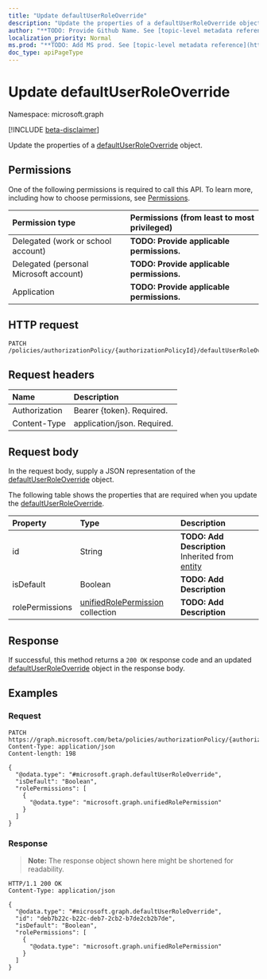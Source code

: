 ```yaml
---
title: "Update defaultUserRoleOverride"
description: "Update the properties of a defaultUserRoleOverride object."
author: "**TODO: Provide Github Name. See [topic-level metadata reference](https://msgo.azurewebsites.net/add/document/guidelines/metadata.html#topic-level-metadata)**"
localization_priority: Normal
ms.prod: "**TODO: Add MS prod. See [topic-level metadata reference](https://msgo.azurewebsites.net/add/document/guidelines/metadata.html#topic-level-metadata)**"
doc_type: apiPageType
---
```


# Update defaultUserRoleOverride
Namespace: microsoft.graph

[!INCLUDE [beta-disclaimer](../../includes/beta-disclaimer.md)]

Update the properties of a [defaultUserRoleOverride](../resources/defaultuserroleoverride.md) object.

## Permissions
One of the following permissions is required to call this API. To learn more, including how to choose permissions, see [Permissions](/graph/permissions-reference).

|Permission type|Permissions (from least to most privileged)|
|:---|:---|
|Delegated (work or school account)|**TODO: Provide applicable permissions.**|
|Delegated (personal Microsoft account)|**TODO: Provide applicable permissions.**|
|Application|**TODO: Provide applicable permissions.**|

## HTTP request

<!-- {
  "blockType": "ignored"
}
-->
``` http
PATCH /policies/authorizationPolicy/{authorizationPolicyId}/defaultUserRoleOverrides/{defaultUserRoleOverrideId}
```

## Request headers
|Name|Description|
|:---|:---|
|Authorization|Bearer {token}. Required.|
|Content-Type|application/json. Required.|

## Request body
In the request body, supply a JSON representation of the [defaultUserRoleOverride](../resources/defaultuserroleoverride.md) object.

The following table shows the properties that are required when you update the [defaultUserRoleOverride](../resources/defaultuserroleoverride.md).

|Property|Type|Description|
|:---|:---|:---|
|id|String|**TODO: Add Description** Inherited from [entity](../resources/entity.md)|
|isDefault|Boolean|**TODO: Add Description**|
|rolePermissions|[unifiedRolePermission](../resources/intune-unifiedrolepermission.md) collection|**TODO: Add Description**|



## Response

If successful, this method returns a `200 OK` response code and an updated [defaultUserRoleOverride](../resources/defaultuserroleoverride.md) object in the response body.

## Examples

### Request
<!-- {
  "blockType": "request",
  "name": "update_defaultuserroleoverride"
}
-->
``` http
PATCH https://graph.microsoft.com/beta/policies/authorizationPolicy/{authorizationPolicyId}/defaultUserRoleOverrides/{defaultUserRoleOverrideId}
Content-Type: application/json
Content-length: 198

{
  "@odata.type": "#microsoft.graph.defaultUserRoleOverride",
  "isDefault": "Boolean",
  "rolePermissions": [
    {
      "@odata.type": "microsoft.graph.unifiedRolePermission"
    }
  ]
}
```


### Response
>**Note:** The response object shown here might be shortened for readability.
<!-- {
  "blockType": "response",
  "truncated": true
}
-->
``` http
HTTP/1.1 200 OK
Content-Type: application/json

{
  "@odata.type": "#microsoft.graph.defaultUserRoleOverride",
  "id": "deb7b22c-b22c-deb7-2cb2-b7de2cb2b7de",
  "isDefault": "Boolean",
  "rolePermissions": [
    {
      "@odata.type": "microsoft.graph.unifiedRolePermission"
    }
  ]
}
```

